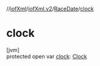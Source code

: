 //[iofXml](../../../index.md)/[iofXml.v2](../index.md)/[RaceDate](index.md)/[clock](clock.md)

# clock

[jvm]\
protected open var [clock](clock.md): [Clock](../-clock/index.md)
